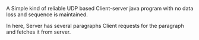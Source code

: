 A Simple kind of reliable UDP based Client-server java program with no data loss and sequence is maintained.

In here, Server has several paragraphs Client requests for the paragraph and fetches it from server.
